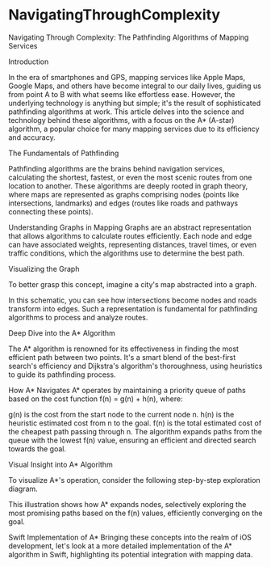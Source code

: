 # NavigatingThroughComplexity
Navigating Through Complexity: The Pathfinding Algorithms of Mapping Services

Introduction

In the era of smartphones and GPS, mapping services like Apple Maps, Google Maps, and others have become integral to our daily lives, guiding us from point A to B with what seems like effortless ease. However, the underlying technology is anything but simple; it's the result of sophisticated pathfinding algorithms at work. This article delves into the science and technology behind these algorithms, with a focus on the A* (A-star) algorithm, a popular choice for many mapping services due to its efficiency and accuracy.

The Fundamentals of Pathfinding

Pathfinding algorithms are the brains behind navigation services, calculating the shortest, fastest, or even the most scenic routes from one location to another. These algorithms are deeply rooted in graph theory, where maps are represented as graphs comprising nodes (points like intersections, landmarks) and edges (routes like roads and pathways connecting these points).

Understanding Graphs in Mapping
Graphs are an abstract representation that allows algorithms to calculate routes efficiently. Each node and edge can have associated weights, representing distances, travel times, or even traffic conditions, which the algorithms use to determine the best path.

Visualizing the Graph

To better grasp this concept, imagine a city's map abstracted into a graph.

In this schematic, you can see how intersections become nodes and roads transform into edges. Such a representation is fundamental for pathfinding algorithms to process and analyze routes.

Deep Dive into the A* Algorithm

The A* algorithm is renowned for its effectiveness in finding the most efficient path between two points. It's a smart blend of the best-first search's efficiency and Dijkstra's algorithm's thoroughness, using heuristics to guide its pathfinding process.

How A* Navigates
A* operates by maintaining a priority queue of paths based on the cost function f(n) = g(n) + h(n), where:

g(n) is the cost from the start node to the current node n.
h(n) is the heuristic estimated cost from n to the goal.
f(n) is the total estimated cost of the cheapest path passing through n.
The algorithm expands paths from the queue with the lowest f(n) value, ensuring an efficient and directed search towards the goal.

Visual Insight into A* Algorithm

To visualize A*'s operation, consider the following step-by-step exploration diagram.

This illustration shows how A* expands nodes, selectively exploring the most promising paths based on the f(n) values, efficiently converging on the goal.

Swift Implementation of A*
Bringing these concepts into the realm of iOS development, let's look at a more detailed implementation of the A* algorithm in Swift, highlighting its potential integration with mapping data.
